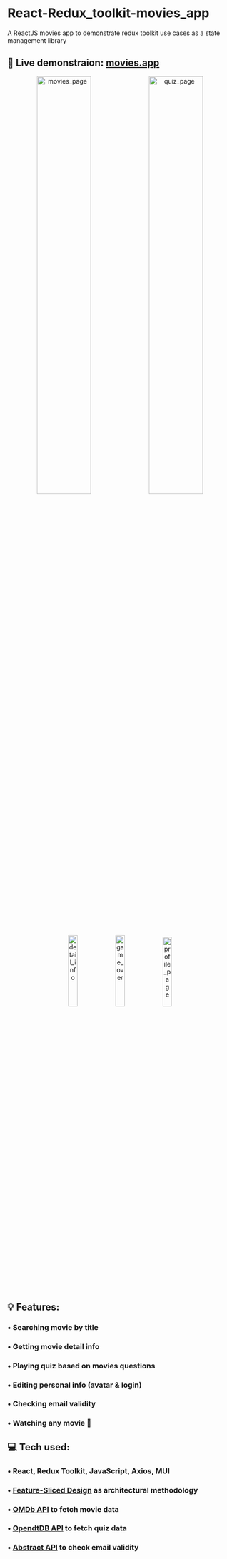 # React-Redux_toolkit-movies_app
A ReactJS movies app to demonstrate redux toolkit use cases as a state management library

## 🎥 Live demonstraion: [movies.app](https://comeall09.github.io/movies_app)

<p align='center'>  
  <img width='49%' src='https://i.ibb.co/pyShXCQ/movies.png' alt='movies_page'/>  
  <img width='49%' src='https://i.ibb.co/tcS81Jk/quiz.png' alt='quiz_page'/>  
</p>  
<p align='center'>  
  <img width='20.3%' src='https://i.ibb.co/1rWRj47/details.png' alt='detail_info'/>  
  <img width='20.3%' src='https://i.ibb.co/z53mtTz/over.png' alt='game_over'/>  
  <img width='20%' src='https://i.ibb.co/85vgdgd/profile.png' alt='profile_page'/>  
</p>  

## 💡 Features:  

### • Searching movie by title  
### • Getting movie detail info  
### • Playing quiz based on movies questions  
### • Editing personal info (avatar & login)  
### • Checking email validity  
### • Watching any movie 🤫  

## 💻 Tech used:

### • React, Redux Toolkit, JavaScript, Axios, MUI

### • [Feature-Sliced Design](https://feature-sliced.design/) as architectural methodology

### • [OMDb API](https://www.omdbapi.com/) to fetch movie data

### • [OpendtDB API](https://www.opentdb.com/) to fetch quiz data

### • [Abstract API](abstractapi.com) to check email validity